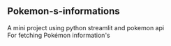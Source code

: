 ## Pokemon-s-informations
A mini project using python streamlit and pokemon api 
<br>
For fetching Pokémon information's 
